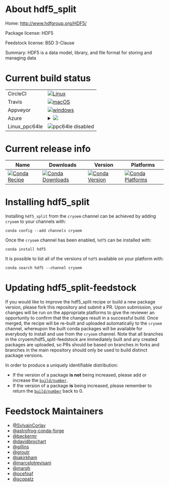 About hdf5_split
================

Home: http://www.hdfgroup.org/HDF5/

Package license: HDF5

Feedstock license: BSD 3-Clause

Summary: HDF5 is a data model, library, and file format for storing and managing data



Current build status
====================


<table><tr>
    <td>CircleCI</td>
    <td>
      <a href="https://circleci.com/gh/cryoem/hdf5-feedstock">
        <img alt="Linux" src="https://img.shields.io/circleci/project/github/cryoem/hdf5-feedstock/master.svg?label=Linux">
      </a>
    </td>
  </tr><tr>
    <td>Travis</td>
    <td>
      <a href="https://travis-ci.org/cryoem/hdf5-feedstock">
        <img alt="macOS" src="https://img.shields.io/travis/cryoem/hdf5-feedstock/master.svg?label=macOS">
      </a>
    </td>
  </tr><tr>
    <td>Appveyor</td>
    <td>
      <a href="https://ci.appveyor.com/project/cryoem/hdf5-feedstock/branch/master">
        <img alt="windows" src="https://img.shields.io/appveyor/ci/cryoem/hdf5-feedstock/master.svg?label=Windows">
      </a>
    </td>
  </tr>
    
  <tr>
    <td>Azure</td>
    <td>
      <details>
        <summary>
          <a href="https://dev.azure.com/cryoem/feedstock-builds/_build/latest?definitionId=blank&branchName=master">
            <img src="https://dev.azure.com/cryoem/feedstock-builds/_apis/build/status/hdf5-feedstock?branchName=master">
          </a>
        </summary>
        <table>
          <thead><tr><th>Variant</th><th>Status</th></tr></thead>
          <tbody><tr>
              <td>linux</td>
              <td>
                <a href="https://dev.azure.com/cryoem/feedstock-builds/_build/latest?definitionId=blank&branchName=master">
                  <img src="https://dev.azure.com/cryoem/feedstock-builds/_apis/build/status/hdf5-feedstock?branchName=master&jobName=linux&configuration=linux_" alt="variant">
                </a>
              </td>
            </tr><tr>
              <td>osx</td>
              <td>
                <a href="https://dev.azure.com/cryoem/feedstock-builds/_build/latest?definitionId=blank&branchName=master">
                  <img src="https://dev.azure.com/cryoem/feedstock-builds/_apis/build/status/hdf5-feedstock?branchName=master&jobName=osx&configuration=osx_" alt="variant">
                </a>
              </td>
            </tr><tr>
              <td>win_c_compilervs2015cxx_compilervs2015vc14</td>
              <td>
                <a href="https://dev.azure.com/cryoem/feedstock-builds/_build/latest?definitionId=blank&branchName=master">
                  <img src="https://dev.azure.com/cryoem/feedstock-builds/_apis/build/status/hdf5-feedstock?branchName=master&jobName=win&configuration=win_c_compilervs2015cxx_compilervs2015vc14" alt="variant">
                </a>
              </td>
            </tr>
          </tbody>
        </table>
      </details>
    </td>
  </tr>
  <tr>
    <td>Linux_ppc64le</td>
    <td>
      <img src="https://img.shields.io/badge/ppc64le-disabled-lightgrey.svg" alt="ppc64le disabled">
    </td>
  </tr>
</table>

Current release info
====================

| Name | Downloads | Version | Platforms |
| --- | --- | --- | --- |
| [![Conda Recipe](https://img.shields.io/badge/recipe-hdf5-green.svg)](https://anaconda.org/cryoem/hdf5) | [![Conda Downloads](https://img.shields.io/conda/dn/cryoem/hdf5.svg)](https://anaconda.org/cryoem/hdf5) | [![Conda Version](https://img.shields.io/conda/vn/cryoem/hdf5.svg)](https://anaconda.org/cryoem/hdf5) | [![Conda Platforms](https://img.shields.io/conda/pn/cryoem/hdf5.svg)](https://anaconda.org/cryoem/hdf5) |

Installing hdf5_split
=====================

Installing `hdf5_split` from the `cryoem` channel can be achieved by adding `cryoem` to your channels with:

```
conda config --add channels cryoem
```

Once the `cryoem` channel has been enabled, `hdf5` can be installed with:

```
conda install hdf5
```

It is possible to list all of the versions of `hdf5` available on your platform with:

```
conda search hdf5 --channel cryoem
```




Updating hdf5_split-feedstock
=============================

If you would like to improve the hdf5_split recipe or build a new
package version, please fork this repository and submit a PR. Upon submission,
your changes will be run on the appropriate platforms to give the reviewer an
opportunity to confirm that the changes result in a successful build. Once
merged, the recipe will be re-built and uploaded automatically to the
`cryoem` channel, whereupon the built conda packages will be available for
everybody to install and use from the `cryoem` channel.
Note that all branches in the cryoem/hdf5_split-feedstock are
immediately built and any created packages are uploaded, so PRs should be based
on branches in forks and branches in the main repository should only be used to
build distinct package versions.

In order to produce a uniquely identifiable distribution:
 * If the version of a package **is not** being increased, please add or increase
   the [``build/number``](https://conda.io/docs/user-guide/tasks/build-packages/define-metadata.html#build-number-and-string).
 * If the version of a package **is** being increased, please remember to return
   the [``build/number``](https://conda.io/docs/user-guide/tasks/build-packages/define-metadata.html#build-number-and-string)
   back to 0.

Feedstock Maintainers
=====================

* [@SylvainCorlay](https://github.com/SylvainCorlay/)
* [@astrofrog-conda-forge](https://github.com/astrofrog-conda-forge/)
* [@beckermr](https://github.com/beckermr/)
* [@davidbrochart](https://github.com/davidbrochart/)
* [@gillins](https://github.com/gillins/)
* [@groutr](https://github.com/groutr/)
* [@jakirkham](https://github.com/jakirkham/)
* [@marcelotrevisani](https://github.com/marcelotrevisani/)
* [@marqh](https://github.com/marqh/)
* [@ocefpaf](https://github.com/ocefpaf/)
* [@scopatz](https://github.com/scopatz/)

